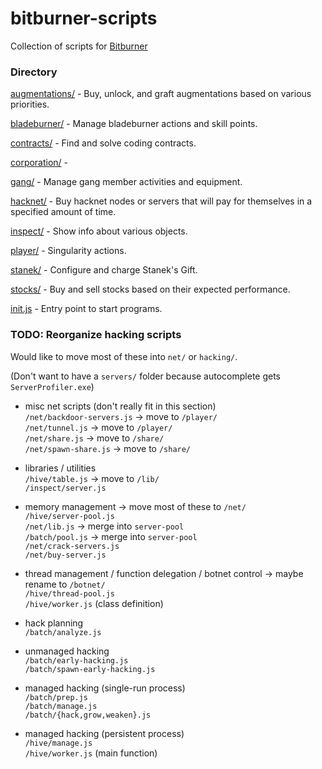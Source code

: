 # bitburner-scripts

Collection of scripts for [Bitburner](https://danielyxie.github.io/bitburner/)

### Directory

[augmentations/](augmentations/) -  Buy, unlock, and graft augmentations based on various priorities.

[bladeburner/](bladeburner/) - Manage bladeburner actions and skill points.

[contracts/](contracts/) - Find and solve coding contracts.

[corporation/](corporation/) - 

[gang/](gang/) - Manage gang member activities and equipment.

[hacknet/](hacknet/) - Buy hacknet nodes or servers that will pay for themselves in a specified amount of time.

[inspect/](inspect/) - Show info about various objects.

[player/](player/) - Singularity actions.

[stanek/](stanek/) - Configure and charge Stanek's Gift.

[stocks/](stocks/) - Buy and sell stocks based on their expected performance.

[init.js](init.js) - Entry point to start programs.


### TODO: Reorganize hacking scripts

Would like to move most of these into `net/` or `hacking/`.

(Don't want to have a `servers/` folder because autocomplete gets `ServerProfiler.exe`)

- misc net scripts (don't really fit in this section)  
    `/net/backdoor-servers.js` -> move to `/player/`  
    `/net/tunnel.js` -> move to `/player/`  
    `/net/share.js` -> move to `/share/`  
    `/net/spawn-share.js` -> move to `/share/`  

- libraries / utilities  
    `/hive/table.js` -> move to `/lib/`  
    `/inspect/server.js`  
- memory management -> move most of these to `/net/`  
    `/hive/server-pool.js`  
    `/net/lib.js` -> merge into `server-pool`  
    `/batch/pool.js` -> merge into `server-pool`  
    `/net/crack-servers.js`  
    `/net/buy-server.js`  
- thread management / function delegation / botnet control -> maybe rename to `/botnet/`  
    `/hive/thread-pool.js`  
    `/hive/worker.js` (class definition)  
- hack planning  
    `/batch/analyze.js`  
- unmanaged hacking  
    `/batch/early-hacking.js`  
    `/batch/spawn-early-hacking.js`  
- managed hacking (single-run process)  
    `/batch/prep.js`  
    `/batch/manage.js`  
    `/batch/{hack,grow,weaken}.js`  
- managed hacking (persistent process)  
    `/hive/manage.js`  
    `/hive/worker.js` (main function)  
